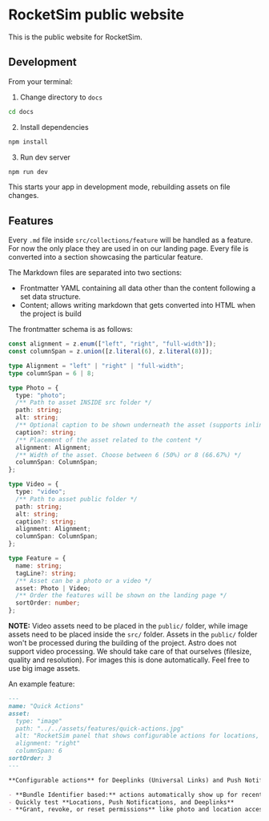 # RocketSim public website

This is the public website for RocketSim.

## Development

From your terminal:

1. Change directory to `docs`

```sh
cd docs
```

2. Install dependencies

```sh
npm install
```

3. Run dev server

```sh
npm run dev
```

This starts your app in development mode, rebuilding assets on file changes.

## Features

Every `.md` file inside `src/collections/feature` will be handled as a feature. For now the only place they are used in on our landing page. Every file is converted into a section showcasing the particular feature.

The Markdown files are separated into two sections:

- Frontmatter YAML containing all data other than the content following a set data structure.
- Content; allows writing markdown that gets converted into HTML when the project is build

The frontmatter schema is as follows:

```typescript
const alignment = z.enum(["left", "right", "full-width"]);
const columnSpan = z.union([z.literal(6), z.literal(8)]);

type Alignment = "left" | "right" | "full-width";
type columnSpan = 6 | 8;

type Photo = {
  type: "photo";
  /** Path to asset INSIDE src folder */
  path: string;
  alt: string;
  /** Optional caption to be shown underneath the asset (supports inline markdown) */
  caption?: string;
  /** Placement of the asset related to the content */
  alignment: Alignment;
  /** Width of the asset. Choose between 6 (50%) or 8 (66.67%) */
  columnSpan: ColumnSpan;
};

type Video = {
  type: "video";
  /** Path to asset public folder */
  path: string;
  alt: string;
  caption?: string;
  alignment: Alignment;
  columnSpan: ColumnSpan;
};

type Feature = {
  name: string;
  tagLine?: string;
  /** Asset can be a photo or a video */
  asset: Photo | Video;
  /** Order the features will be shown on the landing page */
  sortOrder: number;
};
```

**NOTE:** Video assets need to be placed in the `public/` folder, while image assets need to be placed inside the `src/` folder. Assets in the `public/` folder won't be processed during the building of the project. Astro does not support video processing. We should take care of that ourselves (filesize, quality and resolution). For images this is done automatically. Feel free to use big image assets.

An example feature:

```md
---
name: "Quick Actions"
asset:
  type: "image"
  path: "../../assets/features/quick-actions.jpg"
  alt: "RocketSim panel that shows configurable actions for locations, push notifications and deeplinks."
  alignment: "right"
  columnSpan: 6
sortOrder: 3
---

**Configurable actions** for Deeplinks (Universal Links) and Push Notifications. Control permissions.

- **Bundle Identifier based:** actions automatically show up for recent builds
- Quickly test **Locations, Push Notifications, and Deeplinks**
- **Grant, revoke, or reset permissions** like photo and location access, allowing you to quicker test related implementations
```
